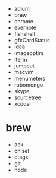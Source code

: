 - adium
- brew
- chrome
- evernote
- fishshell
- gfxCardStatus
- idea
- imageoptim
- iterm
- jumpcut
- macvim
- menumeters
- robomongo
- skype
- sourcetree
- xcode

brew
====
- ack
- chisel
- ctags
- git
- node
